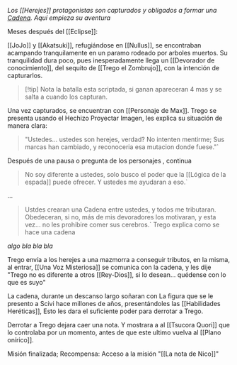 
_Los [[Herejes]] protagonistas son capturados y obligados a formar una [Cadena](Cadenas). Aquí empieza su aventura_ 

Meses después del [[Eclipse]]:

[[JoJo]] y [[Akatsuki]], refugiándose en [[Nullus]], se encontraban acampando tranquilamente en un paramo rodeado por arboles muertos. Su tranquilidad dura poco, pues inesperadamente llega un [[Devorador de conocimiento]], del sequito de [[Trego el Zombrujo]], con la intención de capturarlos.

> [!tip] Nota
> la batalla esta scriptada, si ganan apareceran 4 mas y se salta a cuando los capturan.

Una vez capturados, se encuentran con [[Personaje de Max]]. Trego se presenta usando el Hechizo Proyectar Imagen, les explica su situación de manera clara:

>"Ustedes... ustedes son herejes, verdad? No intenten mentirme; Sus marcas han cambiado, y reconoceria esa mutacion donde fuese."`

Después de una pausa o pregunta de los personajes , continua

>No soy diferente a ustedes, solo busco el poder que la [[Lógica de la espada]] puede ofrecer. Y ustedes me ayudaran a eso.`

...

>Ustdes crearan una Cadena entre ustedes, y todos me tributaran. Obedeceran, si no, más de mis devoradores los motivaran, y esta vez... no les prohibire comer sus cerebros.`
 Trego explica como se hace una cadena

*algo bla bla bla*

Trego envía a los herejes a una mazmorra a conseguir tributos, en la misma, al entrar, [[Una Voz Misteriosa]] se comunica con la cadena, y les dije "Trego no es diferente a otros [[Rey-Dios]], si lo desean... quédense con lo que es suyo"

La cadena, durante un descanso largo soñaran con La figura que se le presento a Scivi hace millones de años, presentándoles las [[Habilidades Heréticas]], Esto les dara el suficiente poder para derrotar a Trego.

Derrotar a Trego dejara caer una nota. Y mostrara a al [[Tsucora Quori]] que lo controlaba por un momento, antes de que este ultimo vuelva al [[Plano onírico]].

Misión finalizada; Recompensa: Acceso a la misión "[[La nota de Nico]]"
